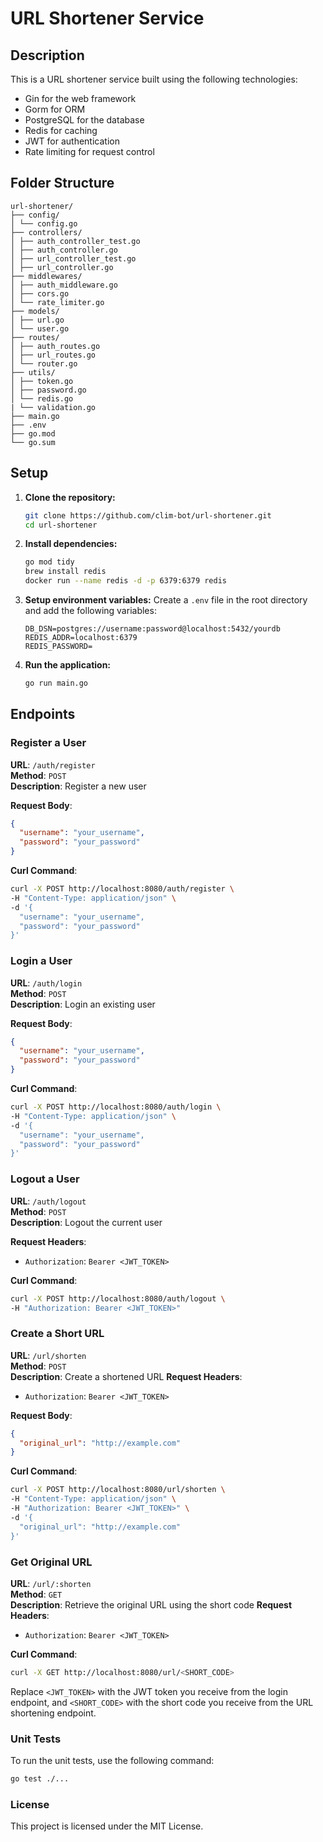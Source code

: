 # URL Shortener Service

## Description

This is a URL shortener service built using the following technologies:

- Gin for the web framework
- Gorm for ORM
- PostgreSQL for the database
- Redis for caching
- JWT for authentication
- Rate limiting for request control

## Folder Structure
```
url-shortener/
├── config/
│ └── config.go
├── controllers/
│ ├── auth_controller_test.go
│ ├── auth_controller.go
│ ├── url_controller_test.go
│ ├── url_controller.go
├── middlewares/
│ ├── auth_middleware.go
│ ├── cors.go
│ └── rate_limiter.go
├── models/
│ ├── url.go
│ └── user.go
├── routes/
│ ├── auth_routes.go
│ ├── url_routes.go
│ └── router.go
├── utils/
│ ├── token.go
│ ├── password.go
│ └── redis.go
| └── validation.go
├── main.go
├── .env
├── go.mod
└── go.sum
```


## Setup

1. **Clone the repository:**
    ```sh
    git clone https://github.com/clim-bot/url-shortener.git
    cd url-shortener
    ```

2. **Install dependencies:**
    ```sh
    go mod tidy
    brew install redis
    docker run --name redis -d -p 6379:6379 redis
    ```

3. **Setup environment variables:**
    Create a `.env` file in the root directory and add the following variables:
    ```
    DB_DSN=postgres://username:password@localhost:5432/yourdb
    REDIS_ADDR=localhost:6379
    REDIS_PASSWORD=
    ```

4. **Run the application:**
    ```sh
    go run main.go
    ```

## Endpoints

### Register a User

**URL**: `/auth/register`  
**Method**: `POST`  
**Description**: Register a new user

**Request Body**:
```json
{
  "username": "your_username",
  "password": "your_password"
}
```

**Curl Command**:
```sh
curl -X POST http://localhost:8080/auth/register \
-H "Content-Type: application/json" \
-d '{
  "username": "your_username",
  "password": "your_password"
}'
```

### Login a User

**URL**: `/auth/login`  
**Method**: `POST`  
**Description**: Login an existing user

**Request Body**:
```json
{
  "username": "your_username",
  "password": "your_password"
}
```

**Curl Command**:
```sh
curl -X POST http://localhost:8080/auth/login \
-H "Content-Type: application/json" \
-d '{
  "username": "your_username",
  "password": "your_password"
}'
```

### Logout a User

**URL**: `/auth/logout`  
**Method**: `POST`  
**Description**: Logout the current user

**Request Headers**:
- `Authorization`: `Bearer <JWT_TOKEN>`

**Curl Command**:
```sh
curl -X POST http://localhost:8080/auth/logout \
-H "Authorization: Bearer <JWT_TOKEN>"
```

### Create a Short URL

**URL**: `/url/shorten`  
**Method**: `POST`  
**Description**: Create a shortened URL
**Request Headers**:
- `Authorization`: `Bearer <JWT_TOKEN>`

**Request Body**:
```json
{
  "original_url": "http://example.com"
}
```

**Curl Command**:
```sh
curl -X POST http://localhost:8080/url/shorten \
-H "Content-Type: application/json" \
-H "Authorization: Bearer <JWT_TOKEN>" \
-d '{
  "original_url": "http://example.com"
}'
```

### Get Original URL

**URL**: `/url/:shorten`  
**Method**: `GET`  
**Description**: Retrieve the original URL using the short code
**Request Headers**:
- `Authorization`: `Bearer <JWT_TOKEN>`

**Curl Command**:
```sh
curl -X GET http://localhost:8080/url/<SHORT_CODE>
```
Replace `<JWT_TOKEN>` with the JWT token you receive from the login endpoint, and `<SHORT_CODE>` with the short code you receive from the URL shortening endpoint.

### Unit Tests
To run the unit tests, use the following command:
```sh
go test ./...
```

### License
This project is licensed under the MIT License.
